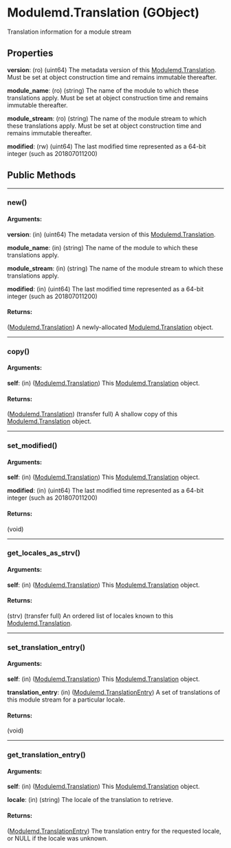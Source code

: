 # Modulemd.Translation (GObject)
Translation information for a module stream

## Properties
__version__: (ro) (uint64) The metadata version of this [Modulemd.Translation](Modulemd.Translation.md). Must be set at object construction time and remains immutable thereafter.

__module_name__: (ro) (string) The name of the module to which these translations apply. Must be set at object construction time and remains immutable thereafter.

__module_stream__: (ro) (string) The name of the module stream to which these translations apply. Must be set at object construction time and remains immutable thereafter.

__modified__: (rw) (uint64) The last modified time represented as a 64-bit integer (such as 201807011200)

## Public Methods

---
### new()
#### Arguments:
__version__: (in) (uint64) The metadata version of this [Modulemd.Translation](Modulemd.Translation.md).

__module_name__: (in) (string) The name of the module to which these translations apply.

__module_stream__: (in) (string) The name of the module stream to which these translations apply.

__modified__: (in) (uint64) The last modified time represented as a 64-bit integer (such as 201807011200)

#### Returns:
([Modulemd.Translation](Modulemd.Translation.md)) A newly-allocated [Modulemd.Translation](Modulemd.Translation.md) object.

---
### copy()
#### Arguments:
__self__: (in) ([Modulemd.Translation](Modulemd.Translation.md)) This [Modulemd.Translation](Modulemd.Translation.md) object.

#### Returns:
([Modulemd.Translation](Modulemd.Translation.md)) (transfer full) A shallow copy of this [Modulemd.Translation](Modulemd.Translation.md) object.

---
### set_modified()
#### Arguments:
__self__: (in) ([Modulemd.Translation](Modulemd.Translation.md)) This [Modulemd.Translation](Modulemd.Translation.md) object.

__modified__: (in) (uint64) The last modified time represented as a 64-bit integer (such as 201807011200)

#### Returns:
(void)

---
### get_locales_as_strv()
#### Arguments:
__self__: (in) ([Modulemd.Translation](Modulemd.Translation.md)) This [Modulemd.Translation](Modulemd.Translation.md) object.

#### Returns:
(strv) (transfer full) An ordered list of locales known to this [Modulemd.Translation](Modulemd.Translation.md).

---
### set_translation_entry()
#### Arguments:
__self__: (in) ([Modulemd.Translation](Modulemd.Translation.md)) This [Modulemd.Translation](Modulemd.Translation.md) object.

__translation_entry__: (in) ([Modulemd.TranslationEntry](Modulemd.TranslationEntry.md)) A set of translations of this module stream for a particular locale.

#### Returns:
(void)

---
### get_translation_entry()
#### Arguments:
__self__: (in) ([Modulemd.Translation](Modulemd.Translation.md)) This [Modulemd.Translation](Modulemd.Translation.md) object.

__locale__: (in) (string) The locale of the translation to retrieve.

#### Returns:
([Modulemd.TranslationEntry](Modulemd.TranslationEntry.md)) The translation entry for the requested locale, or NULL if the locale was unknown.
